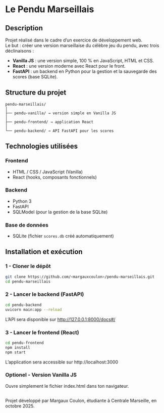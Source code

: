 # Le Pendu Marseillais

## Description
Projet réalisé dans le cadre d’un exercice de développement web.  
Le but : créer une version marseillaise du célèbre jeu du pendu, avec trois déclinaisons :
- **Vanilla JS** : une version simple, 100 % en JavaScript, HTML et CSS.
- **React** : une version moderne avec React pour le front.
- **FastAPI** : un backend en Python pour la gestion et la sauvegarde des scores (base SQLite).


## Structure du projet
```
pendu-marseillais/
│
├── pendu-vanilla/ → version simple en Vanilla JS
│
├── pendu-frontend/ → application React
│
└── pendu-backend/ → API FastAPI pour les scores
```

## Technologies utilisées

### Frontend
- HTML / CSS / JavaScript (Vanilla)
- React (hooks, composants fonctionnels)

### Backend
- Python 3
- FastAPI
- SQLModel (pour la gestion de la base SQLite)

### Base de données
- SQLite (fichier `scores.db` créé automatiquement)


## Installation et exécution

### 1 - Cloner le dépôt
```bash
git clone https://github.com/<margauxcoulon>/pendu-marseillais.git
cd pendu-marseillais
```

### 2 - Lancer le backend (FastAPI)
```bash
cd pendu-backend
uvicorn main:app --reload
```
L’API sera disponible sur http://127.0.0.1:8000/docs#/

### 3 - Lancer le frontend (React)
```bash
cd pendu-frontend
npm install
npm start
```
L’application sera accessible sur http://localhost:3000

### Optionel - Version Vanilla JS
Ouvre simplement le fichier index.html dans ton navigateur.

## 
Projet développé par Margaux Coulon, étudiante à Centrale Marseille, en octobre 2025.